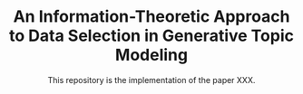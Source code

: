 <h1 align="center"> An Information-Theoretic Approach to Data Selection in Generative Topic Modeling</h1>
<p align="center"> This repository is the implementation of the paper XXX. </p>
